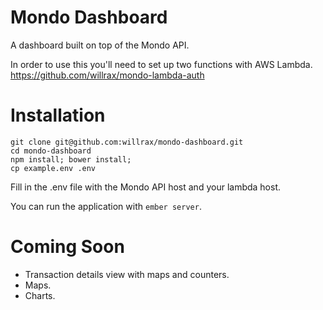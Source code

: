 # Mondo Dashboard

A dashboard built on top of the Mondo API.

In order to use this you'll need to set up two functions with AWS Lambda. https://github.com/willrax/mondo-lambda-auth


# Installation

```
git clone git@github.com:willrax/mondo-dashboard.git
cd mondo-dashboard
npm install; bower install;
cp example.env .env
```
Fill in the .env file with the Mondo API host and your lambda host.

You can run the application with `ember server`.

# Coming Soon

- Transaction details view with maps and counters.
- Maps.
- Charts.
